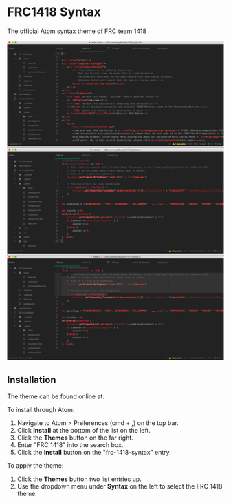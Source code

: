 # FRC1418 Syntax
The official Atom syntax theme of FRC team 1418

![Screenshot](screenshots/1.png)
![Screenshot](screenshots/2.png)
![Screenshot](screenshots/3.png)

## Installation
The theme can be found online at:

To install through Atom:
1. Navigate to Atom > Preferences (cmd + ,) on the top bar.
2. Click **Install** at the bottom of the list on the left.
3. Click the **Themes** button on the far right.
4. Enter "FRC 1418" into the search box.
5. Click the **Install** button on the "frc-1418-syntax" entry.

To apply the theme:
1. Click the **Themes** button two list entries up.
2. Use the dropdown menu under **Syntax** on the left to select the FRC 1418 theme.
